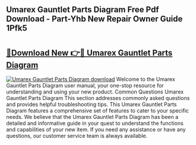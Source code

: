 ## Umarex Gauntlet Parts Diagram Free Pdf Download - Part-Yhb New Repair Owner Guide 1Pfk5

# <h2><a href="http://dfntiu9.blite.top/?on=Umarex+Gauntlet+Parts+Diagram">🔗Download New 👉🔴 Umarex Gauntlet Parts Diagram</a></h2>

[![Umarex Gauntlet Parts Diagram download](https://i.imgur.com/lujVjoI.png)](http://dfntiu9.blite.top/?on=Umarex+Gauntlet+Parts+Diagram)
Welcome to the Umarex Gauntlet Parts Diagram user manual, your one-stop resource for understanding and using your new product. Common Questions Umarex Gauntlet Parts Diagram This section addresses commonly asked questions and provides helpful troubleshooting tips. This Umarex Gauntlet Parts Diagram features a comprehensive set of features to cater to your specific needs. We believe that the Umarex Gauntlet Parts Diagram has been a detailed and informative guide in your quest to understand the functions and capabilities of your new item. If you need any assistance or have any questions, our customer service team is always available.
